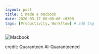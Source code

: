 ```yaml
---
layout: post
title: i made a macbook
date: 2020-03-17 00:00:00 +0300
tags: [Productivity, Workflow] # add tag
---
```


![Macbook]({{site.baseurl}}/assets/img/mac.jpg)

credit: Quaranteen Al-Quaranteened

